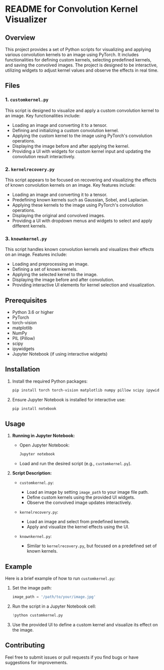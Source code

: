 # README for Convolution Kernel Visualizer

## Overview
This project provides a set of Python scripts for visualizing and applying various convolution kernels to an image using PyTorch. It includes functionalities for defining custom kernels, selecting predefined kernels, and saving the convolved images. The project is designed to be interactive, utilizing widgets to adjust kernel values and observe the effects in real time.

## Files

### 1. `customkernel.py`
This script is designed to visualize and apply a custom convolution kernel to an image. Key functionalities include:

- Loading an image and converting it to a tensor.
- Defining and initializing a custom convolution kernel.
- Applying the custom kernel to the image using PyTorch's convolution operations.
- Displaying the image before and after applying the kernel.
- Providing a UI with widgets for custom kernel input and updating the convolution result interactively.

### 2. `kernelrecovery.py`
This script appears to be focused on recovering and visualizing the effects of known convolution kernels on an image. Key features include:

- Loading an image and converting it to a tensor.
- Predefining known kernels such as Gaussian, Sobel, and Laplacian.
- Applying these kernels to the image using PyTorch's convolution operations.
- Displaying the original and convolved images.
- Providing a UI with dropdown menus and widgets to select and apply different kernels.

### 3. `knownkernel.py`
This script handles known convolution kernels and visualizes their effects on an image. Features include:

- Loading and preprocessing an image.
- Defining a set of known kernels.
- Applying the selected kernel to the image.
- Displaying the image before and after convolution.
- Providing interactive UI elements for kernel selection and visualization.

## Prerequisites
- Python 3.6 or higher
- PyTorch
- torch-vision
- matplotlib
- NumPy
- PIL (Pillow)
- scipy
- ipywidgets
- Jupyter Notebook (if using interactive widgets)

## Installation
1. Install the required Python packages:
   ```bash
   pip install torch torch-vision matplotlib numpy pillow scipy ipywidgets
   ```
2. Ensure Jupyter Notebook is installed for interactive use:
   ```bash
   pip install notebook
   ```

## Usage
1. **Running in Jupyter Notebook:**
   - Open Jupyter Notebook:
     ```bash
     Jupyter notebook
     ```
   - Load and run the desired script (e.g., `customkernel.py`).

2. **Script Description:**
   - `customkernel.py`:
     - Load an image by setting `image_path` to your image file path.
     - Define custom kernels using the provided UI widgets.
     - Observe the convolved image updates interactively.
   
   - `kernelrecovery.py`:
     - Load an image and select from predefined kernels.
     - Apply and visualize the kernel effects using the UI.

   - `knownkernel.py`:
     - Similar to `kernelrecovery.py`, but focused on a predefined set of known kernels.

## Example
Here is a brief example of how to run `customkernel.py`:

1. Set the image path:
   ```python
   image_path = '/path/to/your/image.jpg'
   ```

2. Run the script in a Jupyter Notebook cell:
   ```python
   !python customkernel.py
   ```

3. Use the provided UI to define a custom kernel and visualize its effect on the image.

## Contributing
Feel free to submit issues or pull requests if you find bugs or have suggestions for improvements.

